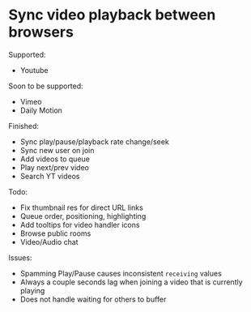 # Sync video playback between browsers

Supported:
- Youtube

Soon to be supported:
- Vimeo
- Daily Motion

Finished:
- Sync play/pause/playback rate change/seek
- Sync new user on join
- Add videos to queue
- Play next/prev video
- Search YT videos

Todo:
- Fix thumbnail res for direct URL links
- Queue order, positioning, highlighting
- Add tooltips for video handler icons
- Browse public rooms
- Video/Audio chat

Issues:
- Spamming Play/Pause causes inconsistent `receiving` values
- Always a couple seconds lag when joining a video that is currently playing
- Does not handle waiting for others to buffer
